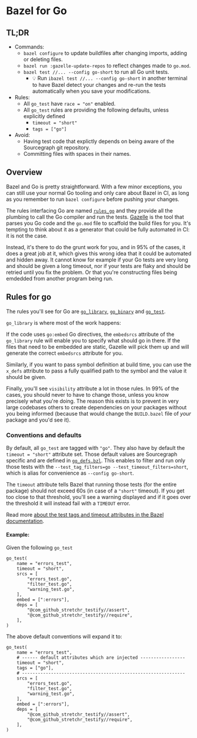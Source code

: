 # Bazel for Go 

## TL;DR 

- Commands:
  - `bazel configure` to update buildfiles after changing imports, adding or deleting files. 
  - `bazel run :gazelle-update-repos` to reflect changes made to `go.mod`.
  - `bazel test //... --config go-short` to run all Go unit tests.
    - 💡 Run `ibazel test //... --config go-short` in another terminal to have Bazel detect your changes and re-run the tests automatically when you save your modifications.
- Rules: 
  - All `go_test` have `race = "on"` enabled.
  - All `go_test` rules are providing the following defaults, unless explicitly defined 
    - `timeout = "short"` 
    - `tags = ["go"]` 
- Avoid:
  - Having test code that explictly depends on being aware of the Sourcegraph git repository.
  - Committing files with spaces in their names. 

## Overview 

Bazel and Go is pretty straightforward. With a few minor exceptions, you can still use your normal Go tooling and only care about Bazel 
in CI, as long as you remember to run `bazel configure` before pushing your changes. 

The rules interfacing Go are named [`rules_go`]() and they provide all the plumbing to call the Go compiler and run the tests. [Gazelle]() is the tool that parses you Go code and the `go.mod` file to scaffold the build files for you. It's tempting to think about it as a generator that could be fully automated in CI: it is not the case. 

Instead, it's there to do the grunt work for you, and in 95% of the cases, it does a great job at it, which gives this wrong idea that it could be automated and hidden away. It cannot know for example if your Go tests are very long and should be given a long timeout, nor if your tests are flaky and should be retried until you fix the problem. Or that you're constructing files being emdedded from another program being run.

## Rules for go

The rules you'll see for Go are [`go_library`](https://github.com/bazelbuild/rules_go/blob/master/docs/go/core/rules.md#go_library), [`go_binary`](https://github.com/bazelbuild/rules_go/blob/master/docs/go/core/rules.md#go_binary) and [`go_test`](https://github.com/bazelbuild/rules_go/blob/master/docs/go/core/rules.md#go_test). 

`go_library` is where most of the work happens: 

If the code uses `go:embed` Go directives, the `embedsrcs` attribute of the `go_library` rule will enable you to specify what should go in there. If the files that need to be embedded are static, Gazelle will pick them up and will generate the correct `embedsrcs` attribute for you.

Similarly, if you want to pass symbol definition at build time, you can use the `x_defs` attribute to pass a fully qualified path to the symbol and the value it should be given.

Finally, you'll see `visibility` attribute a lot in those rules. In 99% of the cases, you should never to have to change those, unless you know precisely what you're doing. The reason this exists is to prevent in very large codebases others to create dependencies on your packages without you being informed (because that would change the `BUILD.bazel` file of _your_ package and you'd see it).

### Conventions and defaults 

By default, all `go_test` are tagged with `"go"`. They also have by default the `timeout = "short"` attribute set. Those default values are Sourcegraph specific and are defined in [`go_defs.bzl`](https://sourcegraph.com/github.com/sourcegraph/sourcegraph/-/blob/dev/go_defs.bzl). This enables to filter and run only those tests with the `--test_tag_filters=go --test_timeout_filters=short`, which is alias for convenience as `--config go-short`. 

The `timeout` attribute tells Bazel that running those tests (for the entire package) should not exceed 60s (in case of a `"short"` timeout). If you get too close to that threshold, you'll see a warning displayed and if it goes over the threshold it will instead fail with a `TIMEOUT` error. 

Read more [about the test tags and timeout attributes in the Bazel documentation](https://bazel.build/reference/test-encyclopedia).

#### Example:

Given the following `go_test` 

```
go_test(
    name = "errors_test",
    timeout = "short",
    srcs = [
        "errors_test.go",
        "filter_test.go",
        "warning_test.go",
    ],
    embed = [":errors"],
    deps = [
        "@com_github_stretchr_testify//assert",
        "@com_github_stretchr_testify//require",
    ],
)
```

The above default conventions will expand it to: 

```
go_test(
    name = "errors_test",
    # ------ default attributes which are injected -----------------
    timeout = "short",
    tags = ["go"],
    # --------------------------------------------------------------
    srcs = [
        "errors_test.go",
        "filter_test.go",
        "warning_test.go",
    ],
    embed = [":errors"],
    deps = [
        "@com_github_stretchr_testify//assert",
        "@com_github_stretchr_testify//require",
    ],
)
```
